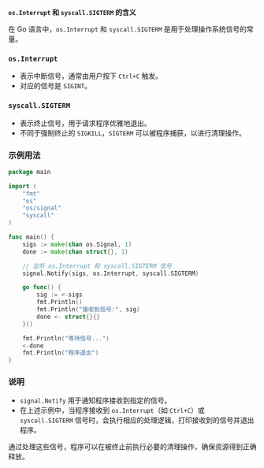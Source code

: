 **`os.Interrupt` 和 `syscall.SIGTERM` 的含义**

在 Go 语言中，`os.Interrupt` 和 `syscall.SIGTERM` 是用于处理操作系统信号的常量。

### `os.Interrupt`

- 表示中断信号，通常由用户按下 `Ctrl+C` 触发。
- 对应的信号是 `SIGINT`。

### `syscall.SIGTERM`

- 表示终止信号，用于请求程序优雅地退出。
- 不同于强制终止的 `SIGKILL`，`SIGTERM` 可以被程序捕获，以进行清理操作。

### 示例用法

```go
package main

import (
    "fmt"
    "os"
    "os/signal"
    "syscall"
)

func main() {
    sigs := make(chan os.Signal, 1)
    done := make(chan struct{}, 1)

    // 监听 os.Interrupt 和 syscall.SIGTERM 信号
    signal.Notify(sigs, os.Interrupt, syscall.SIGTERM)

    go func() {
        sig := <-sigs
        fmt.Println()
        fmt.Println("接收到信号:", sig)
        done <- struct{}{}
    }()

    fmt.Println("等待信号...")
    <-done
    fmt.Println("程序退出")
}
```

### 说明

- `signal.Notify` 用于通知程序接收到指定的信号。
- 在上述示例中，当程序接收到 `os.Interrupt`（如 `Ctrl+C`）或 `syscall.SIGTERM` 信号时，会执行相应的处理逻辑，打印接收到的信号并退出程序。

通过处理这些信号，程序可以在被终止前执行必要的清理操作，确保资源得到正确释放。
